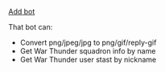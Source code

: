 [Add bot](https://discord.com/oauth2/authorize?client_id=1307241478409424938)

That bot can:
- Convert png/jpeg/jpg to png/gif/reply-gif
- Get War Thunder squadron info by name
- Get War Thunder user stast by nickname
